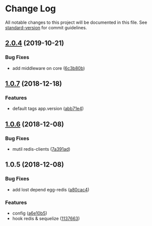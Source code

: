 # Change Log

All notable changes to this project will be documented in this file. See [standard-version](https://github.com/conventional-changelog/standard-version) for commit guidelines.

<a name="2.0.4"></a>
## [2.0.4](https://github.com/sqlwwx/egg-jaeger/compare/v2.0.3...v2.0.4) (2019-10-21)


### Bug Fixes

* add middleware on core ([6c3b80b](https://github.com/sqlwwx/egg-jaeger/commit/6c3b80b))



<a name="1.0.7"></a>
## [1.0.7](https://github.com/sqlwwx/egg-jaeger/compare/v1.0.6...v1.0.7) (2018-12-18)


### Features

* default tags app.version ([abb71e4](https://github.com/sqlwwx/egg-jaeger/commit/abb71e4))



<a name="1.0.6"></a>
## [1.0.6](https://github.com/sqlwwx/egg-jaeger/compare/v1.0.5...v1.0.6) (2018-12-08)


### Bug Fixes

* mutil redis-clients ([7a391ad](https://github.com/sqlwwx/egg-jaeger/commit/7a391ad))



<a name="1.0.5"></a>
## 1.0.5 (2018-12-08)


### Bug Fixes

* add lost depend egg-redis ([a80cac4](https://github.com/sqlwwx/egg-jaeger/commit/a80cac4))


### Features

* config ([a6e10b5](https://github.com/sqlwwx/egg-jaeger/commit/a6e10b5))
* hook redis & sequelize ([1137663](https://github.com/sqlwwx/egg-jaeger/commit/1137663))
